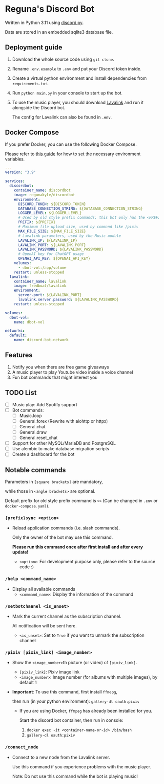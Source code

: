 # Reguna's Discord Bot

Written in Python 3.11 using [discord.py](https://github.com/Rapptz/discord.py).

Data are stored in an embedded sqlite3 database file.

## Deployment guide

1. Download the whole source code using `git clone`.

2. Rename `.env.example` to `.env` and put your Discord token inside.

3. Create a virtual python environment and install dependencies from `requirements.txt`.

4. Run `python main.py` in your console to start up the bot.

5. To use the music player, you should download [Lavalink](https://github.com/freyacodes/Lavalink) and run it alongside the Discord bot.

   The config for Lavalink can also be found in `.env`.

## Docker Compose

If you prefer Docker, you can use the following Docker Compose.

Please refer to [this guide](https://docs.docker.com/compose/environment-variables/) for how to set the necessary environment variables.

```yaml
---
version: "3.9"

services:
  discordbot:
    container_name: discordbot
    image: regunakyle/discordbot
    environment:
      DISCORD_TOKEN: ${DISCORD_TOKEN}
      DATABASE_CONNECTION_STRING: ${DATABASE_CONNECTION_STRING}
      LOGGER_LEVEL: ${LOGGER_LEVEL}
      # Used by old style prefix commands; this bot only has the <PREFIX>sync prefix command
      PREFIX: ${PREFIX}
      # Maximum file upload size, used by command like /pixiv
      MAX_FILE_SIZE: ${MAX_FILE_SIZE}
      # Lavalink parameters, used by the Music module
      LAVALINK_IP: ${LAVALINK_IP}
      LAVALINK_PORT: ${LAVALINK_PORT}
      LAVALINK_PASSWORD: ${LAVALINK_PASSWORD}
      # OpenAI key for ChatGPT usage
      OPENAI_API_KEY: ${OPENAI_API_KEY}
    volumes:
      - dbot-vol:/app/volume
    restart: unless-stopped
  lavalink:
    container_name: lavalink
    image: fredboat/lavalink
    environment:
      server.port: ${LAVALINK_PORT}
      lavalink.server.password: ${LAVALINK_PASSWORD}
    restart: unless-stopped

volumes:
  dbot-vol:
    name: dbot-vol

networks:
  default:
    name: discord-bot-network
```

## Features

1. Notify you when there are free game giveaways
2. A music player to play Youtube video inside a voice channel
3. Fun bot commands that might interest you

## TODO List

- [ ] Music.play: Add Spotify support
- [ ] Bot commands:
  - [ ] Music.loop
  - [ ] General.forex (Rewrite with aiohttp or httpx)
  - [ ] General.chat
  - [ ] General.draw
  - [ ] General.reset_chat
- [ ] Support for other MySQL/MariaDB and PostgreSQL
- [ ] Use alembic to make database migration scripts
- [ ] Create a dashboard for the bot

## Notable commands

Parameters in `[square brackets]` are mandatory,

while those in `<angle brackets>` are optional.

Default prefix for old style prefix command is `>>` (Can be changed in `.env` or `docker-compose.yaml`).

### `{prefix}sync <option>`

- Reload application commands (i.e. slash commands).

  Only the owner of the bot may use this command.

  **Please run this command once after first install and after every update!**

  - `<option>`: For development purpose only, please refer to the source code :)

### `/help <command_name>`

- Display all available commands
  - `<command_name>`: Display the information of the command

### `/setbotchannel <is_unset>`

- Mark the current channel as the subscription channel.

  All notification will be sent here.

  - `<is_unset>`: Set to `True` if you want to unmark the subscription channel

### `/pixiv [pixiv_link] <image_number>`

- Show the `<image_number>`th picture (or video) of `[pixiv_link]`.
  - `[pixiv_link]`: Pixiv image link
  - `<image_number>`: Image number (for albums with multiple images), by default 1
- **Important**: To use this command, first install `ffmepg`,

  then run (in your python environment): `gallery-dl oauth:pixiv`

  - If you are using Docker, `ffmpeg` has already been installed for you.

    Start the discord bot container, then run in console:

    1. `docker exec -it <container-name-or-id> /bin/bash`
    2. `gallery-dl oauth:pixiv`

### `/connect_node`

- Connect to a new node from the Lavalink server.

  Use this command if you experience problems with the music player.

  Note: Do not use this command while the bot is playing music!
